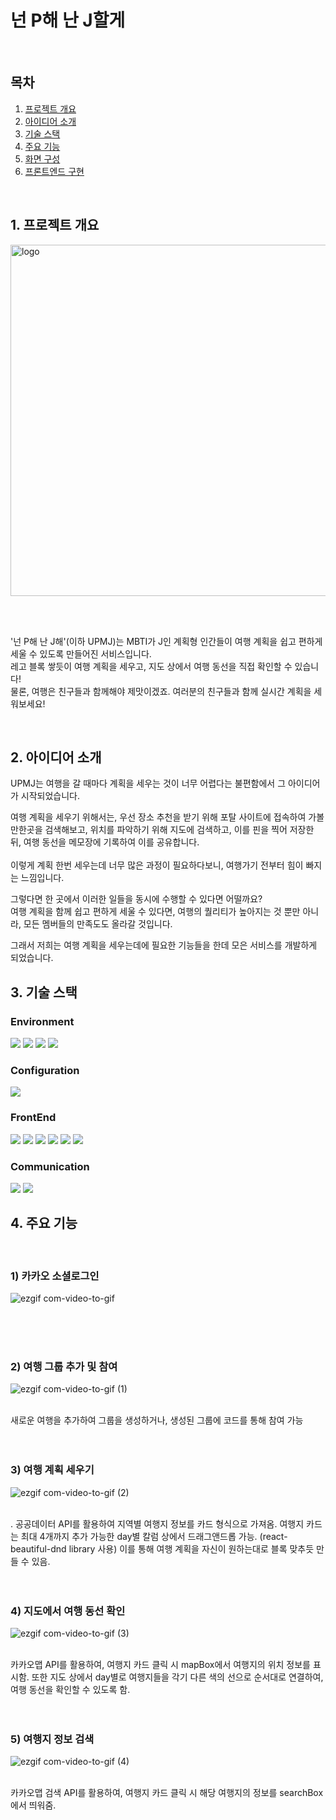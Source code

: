 # 넌 P해 난 J할게

<br/>

## 목차
1. [프로젝트 개요](#프로젝트개요)<br/>
2. [아이디어 소개](#아이디어소개)<br/>
3. [기술 스택](#기술스택)<br/>
4. [주요 기능](#주요기능)<br/>
5. [화면 구성](#화면구성)<br/>
6. [프론트엔드 구현](#프론트엔드구현)<br/>

<br/>

<a name='프로젝트개요' />

## 1. 프로젝트 개요
<img width="562" alt="logo" src="https://github.com/sjhong98/uPmJ/assets/90092013/64915d0e-18fd-4da8-a000-28be5c2776c1">

<br/><br/>

'넌 P해 난 J해'(이하 UPMJ)는 MBTI가 J인 계획형 인간들이 여행 계획을 쉽고 편하게 세울 수 있도록 만들어진 서비스입니다. <br/>
레고 블록 쌓듯이 여행 계획을 세우고, 지도 상에서 여행 동선을 직접 확인할 수 있습니다! <br/>
물론, 여행은 친구들과 함께해야 제맛이겠죠. 여러분의 친구들과 함께 실시간 계획을 세워보세요!

<br/>

<a name='아이디어소개' />

## 2. 아이디어 소개

UPMJ는 여행을 갈 때마다 계획을 세우는 것이 너무 어렵다는 불편함에서 그 아이디어가 시작되었습니다. <br/>

여행 계획을 세우기 위해서는, 우선 장소 추천을 받기 위해 포탈 사이트에 접속하여 가볼만한곳을 검색해보고, 위치를 파악하기 위해 지도에 검색하고, 이를 핀을 찍어 저장한 뒤, 여행 동선을 메모장에 기록하여 이를 공유합니다. <br/><br/>
이렇게 계획 한번 세우는데 너무 많은 과정이 필요하다보니, 여행가기 전부터 힘이 빠지는 느낌입니다.<br/>

그렇다면 한 곳에서 이러한 일들을 동시에 수행할 수 있다면 어떨까요?<br/>
여행 계획을 함께 쉽고 편하게 세울 수 있다면, 여행의 퀄리티가 높아지는 것 뿐만 아니라, 모든 멤버들의 만족도도 올라갈 것입니다.<br/>

그래서 저희는 여행 계획을 세우는데에 필요한 기능들을 한데 모은 서비스를 개발하게 되었습니다.<br/>

<a name='기술스택' />

## 3. 기술 스택

### Environment
<img src="https://img.shields.io/badge/visual studio code-007ACC?style=for-the-badge&logo=visualstudiocode&logoColor=white"> <img src="https://img.shields.io/badge/git-F05032?style=for-the-badge&logo=git&logoColor=white"> <img src="https://img.shields.io/badge/github-181717?style=for-the-badge&logo=github&logoColor=white"> <img src="https://img.shields.io/badge/github actions-F05032?style=for-the-badge&logo=githubactions&logoColor=white">

### Configuration
<img src="https://img.shields.io/badge/npm-CB3837?style=for-the-badge&logo=npm&logoColor=white">

### FrontEnd
<img src="https://img.shields.io/badge/javascript-F7DF1E?style=for-the-badge&logo=javascript&logoColor=white"> <img src="https://img.shields.io/badge/react-61DAFB?style=for-the-badge&logo=react&logoColor=white"> <img src="https://img.shields.io/badge/redux-764ABC?style=for-the-badge&logo=redux&logoColor=white"> <img src="https://img.shields.io/badge/kakao-FFCD00?style=for-the-badge&logo=kakao&logoColor=white"> <img src="https://img.shields.io/badge/mui-007FFF?style=for-the-badge&logo=mui&logoColor=white"> <img src="https://img.shields.io/badge/greensock-88CE02?style=for-the-badge&logo=greensock&logoColor=white"> 

### Communication
<img src="https://img.shields.io/badge/notion-000000?style=for-the-badge&logo=notion&logoColor=white"> <img src="https://img.shields.io/badge/discord-5865F2?style=for-the-badge&logo=discord&logoColor=white"> 

<a name='주요기능' />

## 4. 주요 기능
<br/>

### 1) 카카오 소셜로그인
![ezgif com-video-to-gif](https://github.com/sjhong98/uPmJ/assets/90092013/4e4d5d39-cb11-48c1-8ec3-95b2f7acac2b)

<br/><br/><br/>

### 2) 여행 그룹 추가 및 참여
![ezgif com-video-to-gif (1)](https://github.com/sjhong98/uPmJ/assets/90092013/290455b5-89fd-40b0-b14e-c9ded2b07e13)

<br/>
새로운 여행을 추가하여 그룹을 생성하거나, 생성된 그룹에 코드를 통해 참여 가능
<br/><br/><br/>

### 3) 여행 계획 세우기
![ezgif com-video-to-gif (2)](https://github.com/sjhong98/uPmJ/assets/90092013/2b76b266-ca24-4a8e-8043-9bb04266daba)

<br/>.
공공데이터 API를 활용하여 지역별 여행지 정보를 카드 형식으로 가져옴. 여행지 카드는 최대 4개까지 추가 가능한 day별 칼럼 상에서 드래그앤드롭 가능. (react-beautiful-dnd library 사용) 이를 통해 여행 계획을 자신이 원하는대로 블록 맞추듯 만들 수 있음.
<br/><br/><br/>

### 4) 지도에서 여행 동선 확인
![ezgif com-video-to-gif (3)](https://github.com/sjhong98/uPmJ/assets/90092013/dd191d8e-7fdc-4385-8443-e16ea48ca927)

<br/>
카카오맵 API를 활용하여, 여행지 카드 클릭 시 mapBox에서 여행지의 위치 정보를 표시함. 또한 지도 상에서 day별로 여행지들을 각기 다른 색의 선으로 순서대로 연결하여, 여행 동선을 확인할 수 있도록 함.
<br/><br/><br/>


### 5) 여행지 정보 검색
![ezgif com-video-to-gif (4)](https://github.com/sjhong98/uPmJ/assets/90092013/c4b06ff4-c37c-4abb-8491-4f92cebcd2d2)

<br/>
카카오맵 검색 API를 활용하여, 여행지 카드 클릭 시 해당 여행지의 정보를 searchBox에서 띄워줌.






